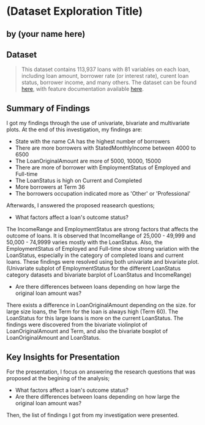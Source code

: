 # (Dataset Exploration Title)
## by (your name here)


## Dataset

> This dataset contains 113,937 loans with 81 variables on each loan, including loan amount, borrower rate (or interest rate), curent loan status, borrower income, and many others. The dataset can be found [here](https://s3.amazonaws.com/udacity-hosted-downloads/ud651/prosperLoanData),
with feature documentation available [here](https://docs.google.com/spreadsheets/d/1gDyi_L4UvIrLTEC6Wri5nbaMmkGmLQBk-Yx3z0XDEtI/edit?usp=drivesdk).


## Summary of Findings

I got my findings through the use of univariate, bivariate and multivariate plots. At the end of this investigation, my findings are:

- State with the name CA has the highest number of borrowers
- There are more borrowers with StatedMonthlyIncome between 4000 to 6500
- The LoanOriginalAmount are more of 5000, 10000, 15000
- There are more of borrower with EmploymentStatus of Employed and Full-time
- The LoanStatus is high on Current and Completed
- More borrowers at Term 36
- The borrowers occupation indicated more as 'Other' or 'Professional'

Afterwards, I answered the proposed reasearch questions;
- What factors affect a loan's outcome status?

The IncomeRange and EmploymentStatus are strong factors that affects the outcome of loans. It is observed that IncomeRange of 25,000 - 49,999 and 50,000 - 74,9999 varies mostly with the LoanStatus. Also, the EmploymentStatus of Employed and Full-time show strong variation with the LoanStatus, especially in the category of completed loans and current loans.
 These findings were resolved using both univariate and bivariate plot.(Univariate subplot of EmploymentStatus for the different LoanStatus category datasets and bivariate barplot of LoanStatus and IncomeRange)
 
 
- Are there differences between loans depending on how large the original loan amount was?

 There exists a difference in LoanOriginalAmount depending on the size. for large size loans, the Term for the loan is always high (Term 60). The LoanStatus for this large loans is more on the current LoanStatus.
The findings were discovered from the bivariate violinplot of LoanOriginalAmount and Term, and also the bivariate boxplot of LoanOriginalAmount and LoanStatus.

## Key Insights for Presentation
For the presentation, I focus on answering the research questions that was proposed at the begining of the analysis;
- What factors affect a loan's outcome status?
- Are there differences between loans depending on how large the original loan amount was?

Then, the list of findings I got from my investigation were presented.

 
